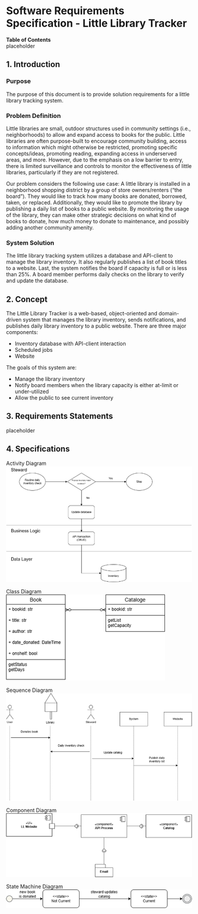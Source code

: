 # Software Requirements Specification - Little Library Tracker
**Table of Contents**  
placeholder

## 1. Introduction
### Purpose
The purpose of this document is to provide solution requirements for a little library tracking system.
### Problem Definition
Little libraries are small, outdoor structures used in community settings (i.e., neighborhoods) to allow and expand access to books for the public. Little libraries are often purpose-built to encourage community building, access to information which might otherwise be restricted, promoting specific concepts/ideas, promoting reading, expanding access in underserved areas, and more. However, due to the emphasis on a low barrier to entry, there is limited surveillance and controls to monitor the effectiveness of little libraries, particularly if they are not registered.

Our problem considers the following use case: A little library is installed in a neighborhood shopping district by a group of store owners/renters (“the board”). They would like to track how many books are donated, borrowed, taken, or replaced. Additionally, they would like to promote the library by publishing a daily list of books to a public website. By monitoring the usage of the library, they can make other strategic decisions on what kind of books to donate, how much money to donate to maintenance, and possibly adding another community amenity.

### System Solution
The little library tracking system utilizes a database and API-client to manage the library inventory. It also regularly publishes a list of book titles to a website. Last, the system notifies the board if capacity is full or is less than 25%. A board member performs daily checks on the library to verify and update the database.

## 2. Concept
The Little Library Tracker is a web-based, object-oriented and domain-driven system that manages the library inventory, sends notifications, and publishes daily library inventory to a public website. There are three major components:
- Inventory database with API-client interaction
- Scheduled jobs
- Website

The goals of this system are:
- Manage the library inventory
- Notify board members when the library capacity is either at-limit or under-utilized
- Allow the public to see current inventory

## 3. Requirements Statements
placeholder

## 4. Specifications
Activity Diagram  
![Activity diagram for steward daily inventory routine](/section1/activity1.png)

Class Diagram  
![Class diagram for Book and Catalog classes](/section1/class1.png)

Sequence Diagram  
![Sequence diagram for steward daily inventory routine](/section1/sequence1.png)

Component Diagram  
![Component diagram for little library system overview](/section1/component.png)

State Machine Diagram  
![State Machine diagram for little library catalog](/section1/statemachine.png)
